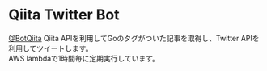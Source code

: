 # Qiita Twitter Bot
[@BotQiita](https://twitter.com/BotQiita)
Qiita APIを利用してGoのタグがついた記事を取得し、Twitter APIを利用してツイートします。  
AWS lambdaで1時間毎に定期実行しています。
